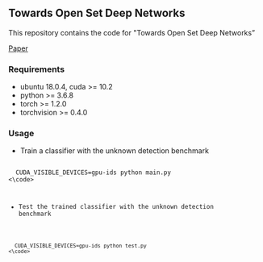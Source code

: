 ## Towards Open Set Deep Networks

This repository contains the code for "Towards Open Set Deep Networks”

[Paper](https://arxiv.org/abs/1511.06233)

### Requirements
* ubuntu 18.0.4, cuda >= 10.2
* python >= 3.6.8
* torch >= 1.2.0
* torchvision >= 0.4.0 

### Usage

* Train a classifier with the unknown detection benchmark

<code>
  CUDA_VISIBLE_DEVICES=gpu-ids python main.py
<\code>  



* Test the trained classifier with the unknown detection benchmark

<code>
  CUDA_VISIBLE_DEVICES=gpu-ids python test.py
<\code>

